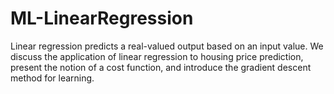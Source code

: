 # ML-LinearRegression
Linear regression predicts a real-valued output based on an input value. We discuss the application of linear regression to housing price prediction, present the notion of a cost function, and introduce the gradient descent method for learning.
